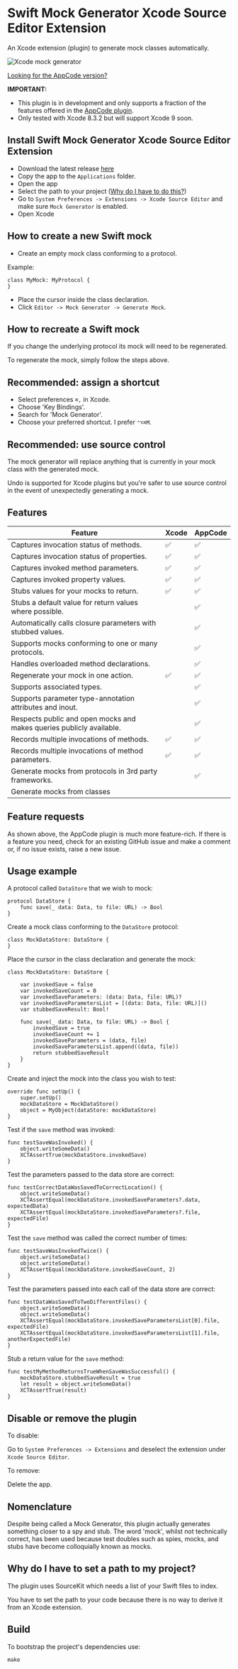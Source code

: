 # Swift Mock Generator Xcode Source Editor Extension

An Xcode extension (plugin) to generate mock classes automatically.

![Xcode mock generator](readme/XcodeMockGenerator.gif)

[Looking for the AppCode version?](https://github.com/seanhenry/MockGenerator)

**IMPORTANT:**
- This plugin is in development and only supports a fraction of the features offered in the [AppCode plugin](https://github.com/seanhenry/MockGenerator).
- Only tested with Xcode 8.3.2 but will support Xcode 9 soon.

## Install Swift Mock Generator Xcode Source Editor Extension

- Download the latest release [here](https://github.com/seanhenry/SwiftMockGeneratorForXcode/releases)
- Copy the app to the `Applications` folder.
- Open the app
- Select the path to your project ([Why do I have to do this?](#why-do-i-have-to-set-a-path-to-my-project))
- Go to `System Preferences -> Extensions -> Xcode Source Editor` and make sure `Mock Generator` is enabled.
- Open Xcode

## How to create a new Swift mock

- Create an empty mock class conforming to a protocol.

Example:
```
class MyMock: MyProtocol {
}
```
- Place the cursor inside the class declaration.
- Click `Editor -> Mock Generator -> Generate Mock`.

## How to recreate a Swift mock

If you change the underlying protocol its mock will need to be regenerated.

To regenerate the mock, simply follow the steps above.

## Recommended: assign a shortcut

- Select preferences `⌘,` in Xcode.
- Choose 'Key Bindings'.
- Search for 'Mock Generator'.
- Choose your preferred shortcut. I prefer `⌃⌥⌘M`.

## Recommended: use source control

The mock generator will replace anything that is currently in your mock class with the generated mock.

Undo is supported for Xcode plugins but you're safer to use source control in the event of unexpectedly generating a mock.

## Features

| Feature | Xcode | AppCode
|---|---|---|
| Captures invocation status of methods.|✅|✅|
| Captures invocation status of properties.|✅|✅|
| Captures invoked method parameters.|✅|✅|
| Captures invoked property values.|✅|✅|
| Stubs values for your mocks to return.|✅|✅|
| Stubs a default value for return values where possible.||✅|
| Automatically calls closure parameters with stubbed values.||✅|
| Supports mocks conforming to one or many protocols.||✅|
| Handles overloaded method declarations.||✅|
| Regenerate your mock in one action.|✅|✅|
| Supports associated types.||✅|
| Supports parameter type-annotation attributes and inout.||✅|
| Respects public and open mocks and makes queries publicly available.||✅|
| Records multiple invocations of methods.|✅|✅|
| Records multiple invocations of method parameters.|✅|✅|
| Generate mocks from protocols in 3rd party frameworks.||✅|
| Generate mocks from classes|||

## Feature requests

As shown above, the AppCode plugin is much more feature-rich. If there is a feature you need, check for an existing GitHub issue and make a comment or, if no issue exists, raise a new issue.

## Usage example

A protocol called `DataStore` that we wish to mock:

```
protocol DataStore {
    func save(_ data: Data, to file: URL) -> Bool
}
```
Create a mock class conforming to the `DataStore` protocol:
```
class MockDataStore: DataStore {
}
```
Place the cursor in the class declaration and generate the mock:

```
class MockDataStore: DataStore {

    var invokedSave = false
    var invokedSaveCount = 0
    var invokedSaveParameters: (data: Data, file: URL)?
    var invokedSaveParametersList = [(data: Data, file: URL)]()
    var stubbedSaveResult: Bool!

    func save(_ data: Data, to file: URL) -> Bool {
        invokedSave = true
        invokedSaveCount += 1
        invokedSaveParameters = (data, file)
        invokedSaveParametersList.append((data, file))
        return stubbedSaveResult
    }
}
```
Create and inject the mock into the class you wish to test:

```
override func setUp() {
    super.setUp()
    mockDataStore = MockDataStore()
    object = MyObject(dataStore: mockDataStore)
}
```
Test if the `save` method was invoked:

```
func testSaveWasInvoked() {
    object.writeSomeData()
    XCTAssertTrue(mockDataStore.invokedSave)
}
```
Test the parameters passed to the data store are correct:

```
func testCorrectDataWasSavedToCorrectLocation() {
    object.writeSomeData()
    XCTAssertEqual(mockDataStore.invokedSaveParameters?.data, expectedData)
    XCTAssertEqual(mockDataStore.invokedSaveParameters?.file, expectedFile)
}
```
Test the `save` method was called the correct number of times:

```
func testSaveWasInvokedTwice() {
    object.writeSomeData()
    object.writeSomeData()
    XCTAssertEqual(mockDataStore.invokedSaveCount, 2)
}
```
Test the parameters passed into each call of the data store are correct:

```
func testDataWasSavedToTwoDifferentFiles() {
    object.writeSomeData()
    object.writeSomeData()
    XCTAssertEqual(mockDataStore.invokedSaveParametersList[0].file, expectedFile)
    XCTAssertEqual(mockDataStore.invokedSaveParametersList[1].file, anotherExpectedFile)
}
```
Stub a return value for the `save` method:

```
func testMyMethodReturnsTrueWhenSaveWasSuccessful() {
    mockDataStore.stubbedSaveResult = true
    let result = object.writeSomeData()
    XCTAssertTrue(result)
}
```

## Disable or remove the plugin

To disable:

Go to `System Preferences -> Extensions` and deselect the extension under `Xcode Source Editor`.

To remove:

Delete the app.

## Nomenclature

Despite being called a Mock Generator, this plugin actually generates something closer to a spy and stub. The word 'mock', whilst not technically correct, has been used because test doubles such as spies, mocks, and stubs have become colloquially known as mocks.

## Why do I have to set a path to my project?

The plugin uses SourceKit which needs a list of your Swift files to index.

You have to set the path to your code because there is no way to derive it from an Xcode extension.

## Build

To bootstrap the project's dependencies use:
```
make
```
